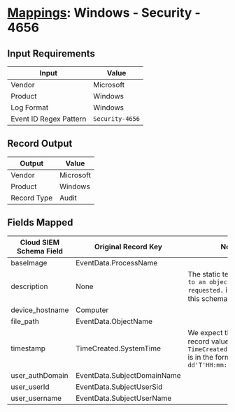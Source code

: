 # [Mappings](README.md): Windows - Security - 4656

## Input Requirements

|Input|Value|
|-----|-----|
|Vendor|Microsoft|
|Product|Windows|
|Log Format|Windows|
|Event ID Regex Pattern|`Security-4656`|

## Record Output

|Output|Value|
|------|-----|
|Vendor|Microsoft|
|Product|Windows|
|Record Type|Audit|

## Fields Mapped

|Cloud SIEM Schema Field|Original Record Key|Notes|
|-----------------------|-------------------|-----|
|baseImage|EventData.ProcessName||
|description|None|The static text `A handle to an object was requested.` is populated in this schema field.|
|device_hostname|Computer||
|file_path|EventData.ObjectName||
|timestamp|TimeCreated.SystemTime|We expect the orginal record value of `TimeCreated.SystemTime` is in the format `yyyy-MM-dd'T'HH:mm:ss.SSSSSSSSSZ`|
|user_authDomain|EventData.SubjectDomainName||
|user_userId|EventData.SubjectUserSid||
|user_username|EventData.SubjectUserName||

